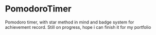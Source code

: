 # PomodoroTimer
Pomodoro timer, with star method in mind and badge system for achievement record.
Still on progress, hope i can finish it for my portfolio

